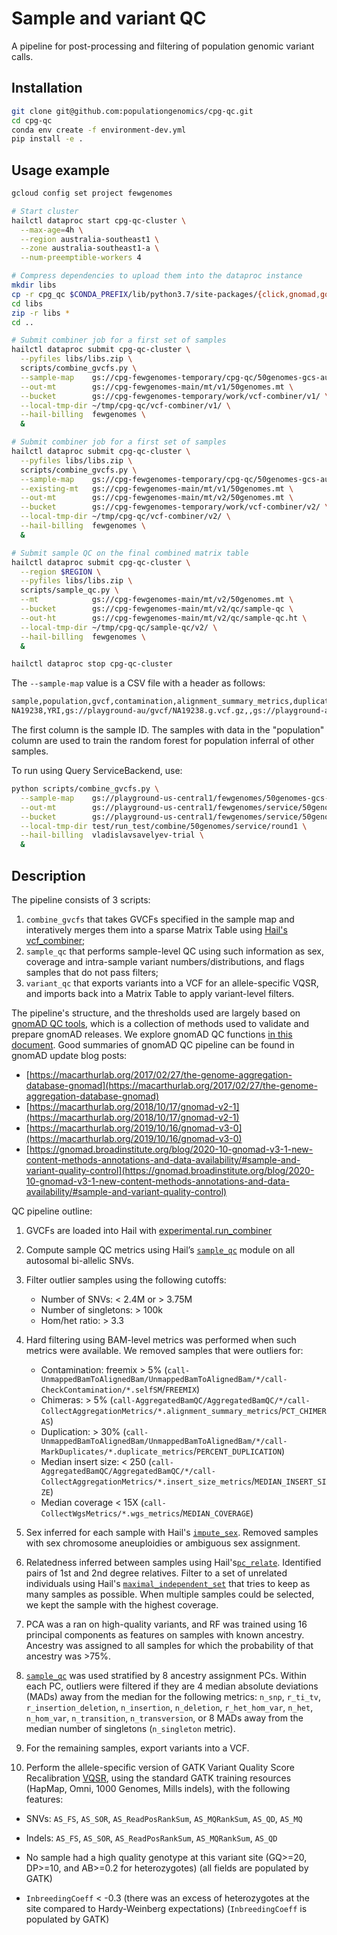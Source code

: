 # Sample and variant QC

A pipeline for post-processing and filtering of population genomic variant calls.

## Installation

```sh
git clone git@github.com:populationgenomics/cpg-qc.git
cd cpg-qc
conda env create -f environment-dev.yml
pip install -e .
```


## Usage example

```sh
gcloud config set project fewgenomes

# Start cluster
hailctl dataproc start cpg-qc-cluster \
  --max-age=4h \
  --region australia-southeast1 \
  --zone australia-southeast1-a \
  --num-preemptible-workers 4

# Compress dependencies to upload them into the dataproc instance
mkdir libs
cp -r cpg_qc $CONDA_PREFIX/lib/python3.7/site-packages/{click,gnomad,google,slack} libs
cd libs
zip -r libs *
cd ..

# Submit combiner job for a first set of samples
hailctl dataproc submit cpg-qc-cluster \
  --pyfiles libs/libs.zip \
  scripts/combine_gvcfs.py \
  --sample-map    gs://cpg-fewgenomes-temporary/cpg-qc/50genomes-gcs-au-round1.csv \
  --out-mt        gs://cpg-fewgenomes-main/mt/v1/50genomes.mt \
  --bucket        gs://cpg-fewgenomes-temporary/work/vcf-combiner/v1/ \
  --local-tmp-dir ~/tmp/cpg-qc/vcf-combiner/v1/ \
  --hail-billing  fewgenomes \
  &

# Submit combiner job for a first set of samples
hailctl dataproc submit cpg-qc-cluster \
  --pyfiles libs/libs.zip \
  scripts/combine_gvcfs.py \
  --sample-map    gs://cpg-fewgenomes-temporary/cpg-qc/50genomes-gcs-au-round2.csv \
  --existing-mt   gs://cpg-fewgenomes-main/mt/v1/50genomes.mt \
  --out-mt        gs://cpg-fewgenomes-main/mt/v2/50genomes.mt \
  --bucket        gs://cpg-fewgenomes-temporary/work/vcf-combiner/v2/ \
  --local-tmp-dir ~/tmp/cpg-qc/vcf-combiner/v2/ \
  --hail-billing  fewgenomes \
  &

# Submit sample QC on the final combined matrix table
hailctl dataproc submit cpg-qc-cluster \
  --region $REGION \
  --pyfiles libs/libs.zip \
  scripts/sample_qc.py \
  --mt            gs://cpg-fewgenomes-main/mt/v2/50genomes.mt \
  --bucket        gs://cpg-fewgenomes-main/mt/v2/qc/sample-qc \
  --out-ht        gs://cpg-fewgenomes-main/mt/v2/qc/sample-qc.ht \
  --local-tmp-dir ~/tmp/cpg-qc/sample-qc/v2/ \
  --hail-billing  fewgenomes \
  &

hailctl dataproc stop cpg-qc-cluster
```

The `--sample-map` value is a CSV file with a header as follows:

```sh
sample,population,gvcf,contamination,alignment_summary_metrics,duplicate_metrics,insert_size_metrics,wgs_metrics
NA19238,YRI,gs://playground-au/gvcf/NA19238.g.vcf.gz,,gs://playground-au/<....>/NA19238.readgroup.alignment_summary_metrics,<...>/NA19238.duplicate_metrics,<...>/NA19238.insert_size_metrics,<...>/NA19238.wgs_metrics
```

The first column is the sample ID. The samples with data in the "population" column are used to train the random forest for population inferral of other samples.

To run using Query ServiceBackend, use:

```sh
python scripts/combine_gvcfs.py \
  --sample-map    gs://playground-us-central1/fewgenomes/50genomes-gcs-round1.csv \
  --out-mt        gs://playground-us-central1/fewgenomes/service/50genomes-round1.mt \
  --bucket        gs://playground-us-central1/fewgenomes/service/50genomes/work/round1 \
  --local-tmp-dir test/run_test/combine/50genomes/service/round1 \
  --hail-billing  vladislavsavelyev-trial \
  &
```


## Description

The pipeline consists of 3 scripts:

1. `combine_gvcfs` that takes GVCFs specified in the sample map and interatively merges them into a sparse Matrix Table using [Hail's vcf_combiner](https://hail.is/docs/0.2/experimental/vcf_combiner.html);
2. `sample_qc` that performs sample-level QC using such information as sex, coverage and intra-sample variant numbers/distributions, and flags samples that do not pass filters;
3. `variant_qc` that exports variants into a VCF for an allele-specific VQSR, and imports back into a Matrix Table to apply variant-level filters.

The pipeline's structure, and the thresholds used are largely based on [gnomAD QC tools](https://github.com/broadinstitute/gnomad_qc), which is a collection of methods used to validate and prepare gnomAD releases. We explore gnomAD QC functions [in this document](docs/gnomad_qc.md). Good summaries of gnomAD QC pipeline can be found in gnomAD update blog posts:

* [https://macarthurlab.org/2017/02/27/the-genome-aggregation-database-gnomad](https://macarthurlab.org/2017/02/27/the-genome-aggregation-database-gnomad)
* [https://macarthurlab.org/2018/10/17/gnomad-v2-1](https://macarthurlab.org/2018/10/17/gnomad-v2-1)
* [https://macarthurlab.org/2019/10/16/gnomad-v3-0](https://macarthurlab.org/2019/10/16/gnomad-v3-0)
* [https://gnomad.broadinstitute.org/blog/2020-10-gnomad-v3-1-new-content-methods-annotations-and-data-availability/#sample-and-variant-quality-control](https://gnomad.broadinstitute.org/blog/2020-10-gnomad-v3-1-new-content-methods-annotations-and-data-availability/#sample-and-variant-quality-control)

QC pipeline outline:

1. GVCFs are loaded into Hail with [experimental.run_combiner](https://hail.is/docs/0.2/experimental/vcf_combiner.html)

2. Compute sample QC metrics using Hail’s [`sample_qc`](https://hail.is/docs/0.2/methods/genetics.html#hail.methods.sample_qc) module on all autosomal bi-allelic SNVs.

3. Filter outlier samples using the following cutoffs:

   * Number of SNVs: < 2.4M or > 3.75M
   * Number of singletons: > 100k
   * Hom/het ratio: > 3.3

4. Hard filtering using BAM-level metrics was performed when such metrics were available. We removed samples that were outliers for:

   * Contamination: freemix > 5% (`call-UnmappedBamToAlignedBam/UnmappedBamToAlignedBam/*/call-CheckContamination/*.selfSM`/`FREEMIX`)
   * Chimeras: > 5% (`call-AggregatedBamQC/AggregatedBamQC/*/call-CollectAggregationMetrics/*.alignment_summary_metrics`/`PCT_CHIMERAS`)
   * Duplication: > 30% (`call-UnmappedBamToAlignedBam/UnmappedBamToAlignedBam/*/call-MarkDuplicates/*.duplicate_metrics`/`PERCENT_DUPLICATION`)
   * Median insert size: < 250 (`call-AggregatedBamQC/AggregatedBamQC/*/call-CollectAggregationMetrics/*.insert_size_metrics`/`MEDIAN_INSERT_SIZE`)
   * Median coverage < 15X (`call-CollectWgsMetrics/*.wgs_metrics`/`MEDIAN_COVERAGE`)

5. Sex inferred for each sample with Hail's [`impute_sex`](https://hail.is/docs/0.2/methods/genetics.html?highlight=impute_sex#hail.methods.impute_sex). Removed samples with sex chromosome aneuploidies or ambiguous sex assignment.

6. Relatedness inferred between samples using Hail's[`pc_relate`](https://hail.is/docs/0.2/methods/genetics.html?highlight=pc_relate#hail.methods.pc_relate). Identified pairs of 1st and 2nd degree relatives. Filter to a set of unrelated individuals using Hail's [`maximal_independent_set`](https://hail.is/docs/0.2/methods/misc.html?highlight=maximal_independent_set#hail.methods.maximal_independent_set) that tries to keep as many samples as possible. When multiple samples could be selected, we kept the sample with the highest coverage.

7. PCA was a ran on high-quality variants, and RF was trained using 16 principal components as features on samples with known ancestry. Ancestry was assigned to all samples for which the probability of that ancestry was >75%.

8. [`sample_qc`](https://hail.is/docs/0.2/methods/genetics.html#hail.methods.sample_qc) was used stratified by 8 ancestry assignment PCs. Within each PC, outliers were filtered if they are 4 median absolute deviations (MADs) away from the median for the following metrics: `n_snp`, `r_ti_tv`, `r_insertion_deletion`, `n_insertion`, `n_deletion`, `r_het_hom_var`, `n_het`, `n_hom_var`, `n_transition`, `n_transversion`, or 8 MADs away from the median number of singletons (`n_singleton` metric).

9. For the remaining samples, export variants into a VCF.

10. Perform the allele-specific version of GATK Variant Quality Score Recalibration [VQSR](https://gatkforums.broadinstitute.org/gatk/discussion/9622/allele-specific-annotation-and-filtering), using the standard GATK training resources (HapMap, Omni, 1000 Genomes, Mills indels), with the following features:

   * SNVs:   `AS_FS`, `AS_SOR`, `AS_ReadPosRankSum`, `AS_MQRankSum`, `AS_QD`, `AS_MQ`
   * Indels: `AS_FS`, `AS_SOR`, `AS_ReadPosRankSum`, `AS_MQRankSum`, `AS_QD`

   * No sample had a high quality genotype at this variant site (GQ>=20, DP>=10, and AB>=0.2 for heterozygotes) (all fields are populated by GATK)
   * `InbreedingCoeff` < -0.3 (there was an excess of heterozygotes at the site compared to Hardy-Weinberg expectations) (`InbreedingCoeff` is populated by GATK)
